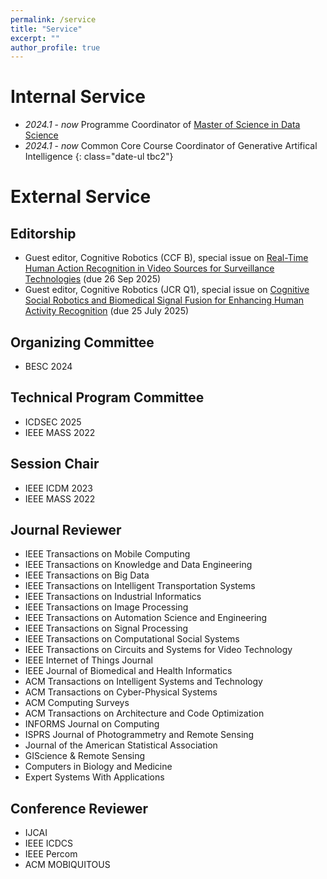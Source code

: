 ```yaml
---
permalink: /service
title: "Service"
excerpt: ""
author_profile: true
---
```



# Internal Service
- *2024.1* - *now* Programme Coordinator of [Master of Science in Data Science](https://www.ln.edu.hk/cds/mscds/)
- *2024.1* - *now* Common Core Course Coordinator of Generative Artifical Intelligence
{: class="date-ul tbc2"}

# External Service

<!-- ## Community Services
- CCF YOCSEF Hong Kong founding AC member
 -->

## Editorship
<!-- - Guest editor, Mathematics, special issue on [Big Data Analytics for Social Good](https://www.mdpi.com/journal/mathematics/special_issues/D1EO3BX64M) (due date: 30 April 2025) -->
<!-- Guest editor, IET Software (CCF B), special issue on [Real-Time Human Action Recognition in Video Sources for Surveillance Technologies]() (due 30 June 2025) -->
- Guest editor, Cognitive Robotics (CCF B), special issue on [Real-Time Human Action Recognition in Video Sources for Surveillance Technologies](https://ietresearch.onlinelibrary.wiley.com/doi/toc/10.1049/IETSFW.SI-2025-000375) (due 26 Sep 2025)
- Guest editor, Cognitive Robotics (JCR Q1), special issue on [Cognitive Social Robotics and Biomedical Signal Fusion for Enhancing Human Activity Recognition](https://www.keaipublishing.com/en/journals/cognitive-robotics/) (due 25 July 2025)


## Organizing Committee
- BESC 2024

## Technical Program Committee
- ICDSEC 2025
- IEEE MASS 2022


## Session Chair
- IEEE ICDM 2023
- IEEE MASS 2022

## Journal Reviewer

- IEEE Transactions on Mobile Computing
- IEEE Transactions on Knowledge and Data Engineering
- IEEE Transactions on Big Data
- IEEE Transactions on Intelligent Transportation Systems
- IEEE Transactions on Industrial Informatics
- IEEE Transactions on Image Processing
- IEEE Transactions on Automation Science and Engineering
- IEEE Transactions on Signal Processing
- IEEE Transactions on Computational Social Systems
- IEEE Transactions on Circuits and Systems for Video Technology
- IEEE Internet of Things Journal
- IEEE Journal of Biomedical and Health Informatics
- ACM Transactions on Intelligent Systems and Technology
- ACM Transactions on Cyber-Physical Systems
- ACM Computing Surveys
- ACM Transactions on Architecture and Code Optimization
- INFORMS Journal on Computing
- ISPRS Journal of Photogrammetry and Remote Sensing
- Journal of the American Statistical Association
- GIScience & Remote Sensing
- Computers in Biology and Medicine
- Expert Systems With Applications

## Conference Reviewer
- IJCAI 
- IEEE ICDCS 
- IEEE Percom 
- ACM MOBIQUITOUS 

